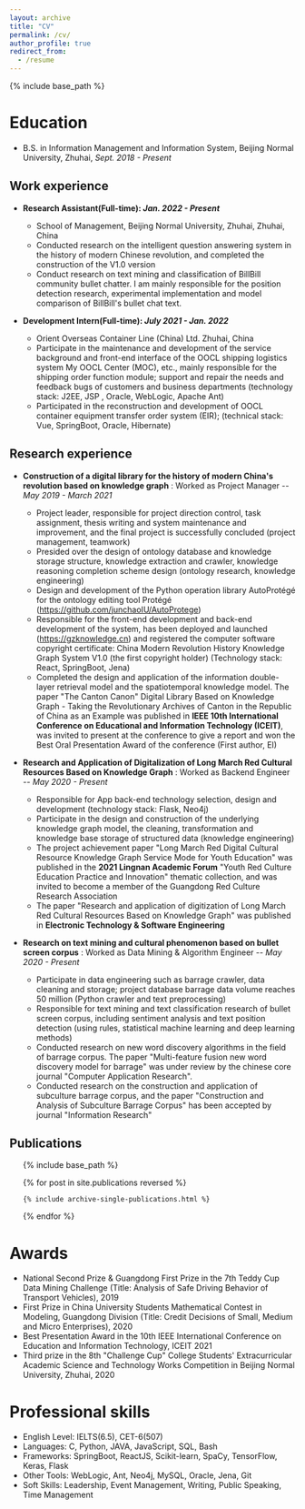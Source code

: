 ```yaml
---
layout: archive
title: "CV"
permalink: /cv/
author_profile: true
redirect_from:
  - /resume
---
```


{% include base_path %}

Education
======
* B.S. in Information Management and Information System, Beijing Normal University, Zhuhai, *Sept. 2018 - Present*


## Work experience
<!-- ====== -->
* **Research Assistant(Full-time): *Jan. 2022 - Present***
  * School of Management, Beijing Normal University, Zhuhai, Zhuhai, China
  * Conducted research on the intelligent question answering system in the history of modern Chinese revolution, and completed the construction of the V1.0 version
  * Conduct research on text mining and classification of BillBill community bullet chatter. I am mainly responsible for the position detection research, experimental implementation and model comparison of BillBill's bullet chat text.

* **Development Intern(Full-time): *July 2021 - Jan. 2022***
  * Orient Overseas Container Line (China) Ltd. Zhuhai, China
  * Participate in the maintenance and development of the service background and front-end interface of the OOCL shipping logistics system My OOCL Center (MOC), etc., mainly responsible for the shipping order function module; support and repair the needs and feedback bugs of customers and business departments (technology stack: J2EE, JSP , Oracle, WebLogic, Apache Ant)
  * Participated in the reconstruction and development of OOCL container equipment transfer order system (EIR); (technical stack: Vue, SpringBoot, Oracle, Hibernate)


## Research experience
<!-- ====== -->
* **Construction of a digital library for the history of modern China's revolution based on knowledge graph** : Worked as Project Manager -- *May 2019 - March 2021*
  * Project leader, responsible for project direction control, task assignment, thesis writing and system maintenance and improvement, and the final project is successfully concluded (project management, teamwork)
  * Presided over the design of ontology database and knowledge storage structure, knowledge extraction and crawler, knowledge reasoning completion scheme design (ontology research, knowledge engineering)
  * Design and development of the Python operation library AutoProtégé for the ontology editing tool Protégé (https://github.com/junchaoIU/AutoProtege)
  * Responsible for the front-end development and back-end development of the system, has been deployed and launched (https://gzknowledge.cn) and registered the computer software copyright certificate: China Modern Revolution History Knowledge Graph System V1.0 (the first copyright holder) (Technology stack: React, SpringBoot, Jena)
  * Completed the design and application of the information double-layer retrieval model and the spatiotemporal knowledge model. The paper "The Canton Canon" Digital Library Based on Knowledge Graph - Taking the Revolutionary Archives of Canton in the Republic of China as an Example was published in **IEEE 10th International Conference on Educational and Information Technology (ICEIT)**, was invited to present at the conference to give a report and won the Best Oral Presentation Award of the conference (First author, EI)

* **Research and Application of Digitalization of Long March Red Cultural Resources Based on Knowledge Graph** : Worked as Backend Engineer -- *May 2020 - Present*
  * Responsible for App back-end technology selection, design and development (technology stack: Flask, Neo4j)
  * Participate in the design and construction of the underlying knowledge graph model, the cleaning, transformation and knowledge base storage of structured data (knowledge engineering)
  * The project achievement paper "Long March Red Digital Cultural Resource Knowledge Graph Service Mode for Youth Education" was published in the **2021 Lingnan Academic Forum** "Youth Red Culture Education Practice and Innovation" thematic collection, and was invited to become a member of the Guangdong Red Culture Research Association
  * The paper "Research and application of digitization of Long March Red Cultural Resources Based on Knowledge Graph" was published in **Electronic Technology & Software Engineering**   

* **Research on text mining and cultural phenomenon based on bullet screen corpus** : Worked as Data Mining & Algorithm Engineer -- *May 2020 - Present*
  * Participate in data engineering such as barrage crawler, data cleaning and storage; project database barrage data volume reaches 50 million (Python crawler and text preprocessing)
  * Responsible for text mining and text classification research of bullet screen corpus, including sentiment analysis and text position detection (using rules, statistical machine learning and deep learning methods)
  * Conducted research on new word discovery algorithms in the field of barrage corpus. The paper "Multi-feature fusion new word discovery model for barrage" was under review by the chinese core journal "Computer Application Research". 
  * Conducted research on the construction and application of subculture barrage corpus, and the paper "Construction and Analysis of Subculture Barrage Corpus" has been accepted by journal "Information Research"
  

## Publications

<!-- ====== -->

  <ul>{% include base_path %}</ul>

  <ul>{% for post in site.publications reversed %}

    {% include archive-single-publications.html %}

  {% endfor %}</ul>


Awards
======
- National Second Prize & Guangdong First Prize in the 7th Teddy Cup Data Mining Challenge (Title: Analysis of Safe Driving Behavior of Transport Vehicles), 2019
- First Prize in China University Students Mathematical Contest in Modeling, Guangdong Division (Title: Credit Decisions of Small, Medium and Micro Enterprises), 2020
- Best Presentation Award in the 10th IEEE International Conference on Education and Information Technology, ICEIT 2021
- Third prize in the 8th "Challenge Cup" College Students' Extracurricular Academic Science and Technology Works Competition in Beijing Normal University, Zhuhai, 2020


Professional skills
======
* English Level: IELTS(6.5), CET-6(507)
* Languages: C, Python, JAVA, JavaScript, SQL, Bash 
* Frameworks: SpringBoot, ReactJS, Scikit-learn, SpaCy, TensorFlow, Keras, Flask 
* Other Tools: WebLogic, Ant, Neo4j, MySQL, Oracle, Jena, Git 
* Soft Skills: Leadership, Event Management, Writing, Public Speaking, Time Management

